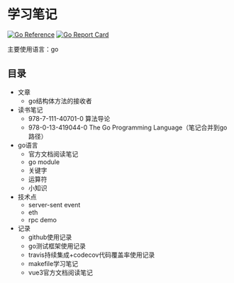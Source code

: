# 学习笔记

[![Go Reference](https://pkg.go.dev/badge/github.com/mats9693/study.svg)](https://pkg.go.dev/github.com/mats9693/study)
[![Go Report Card](https://goreportcard.com/badge/github.com/mats9693/study)](https://goreportcard.com/report/github.com/mats9693/study)

主要使用语言：go

## 目录

- 文章
    - go结构体方法的接收者
- 读书笔记
    - 978-7-111-40701-0 算法导论
    - 978-0-13-419044-0 The Go Programming Language（笔记合并到go路径）
- go语言
    - 官方文档阅读笔记
    - go module
    - 关键字
    - 运算符
    - 小知识
- 技术点
    - server-sent event
    - eth
    - rpc demo
- 记录
    - github使用记录
    - go测试框架使用记录
    - travis持续集成+codecov代码覆盖率使用记录
    - makefile学习笔记
    - vue3官方文档阅读笔记
